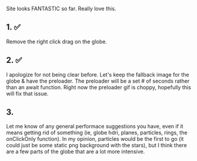 Site looks FANTASTIC so far. Really love this.

## 1. ✅

Remove the right click drag on the globe.

## 2. ✅

I apologize for not being clear before. Let's keep the fallback image for the globe & have the preloader. The preloader will be a set # of seconds rather than an await function. Right now the preloader gif is choppy, hopefully this will fix that issue.

## 3.

Let me know of any general performace suggestions you have, even if it means getting rid of something (ie, globe hdri, planes, particles, rings, the onClickOnly function). In my opinion, particles would be the first to go (it could just be some static png background with the stars), but I think there are a few parts of the globe that are a lot more intensive.
